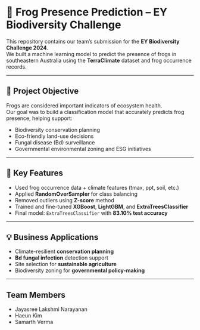 # 🐸 Frog Presence Prediction – EY Biodiversity Challenge

This repository contains our team’s submission for the **EY Biodiversity Challenge 2024**.  
We built a machine learning model to predict the presence of frogs in southeastern Australia using the **TerraClimate** dataset and frog occurrence records.

---

## 🌱 Project Objective

Frogs are considered important indicators of ecosystem health.  
Our goal was to build a classification model that accurately predicts frog presence, helping support:

- Biodiversity conservation planning  
- Eco-friendly land-use decisions  
- Fungal disease (Bd) surveillance  
- Governmental environmental zoning and ESG initiatives  

---

## 🧠 Key Features

- Used frog occurrence data + climate features (tmax, ppt, soil, etc.)
- Applied **RandomOverSampler** for class balancing
- Removed outliers using **Z-score** method
- Trained and fine-tuned **XGBoost**, **LightGBM**, and **ExtraTreesClassifier**
- Final model: `ExtraTreesClassifier` with **83.10% test accuracy**

---

## 💡 Business Applications

- Climate-resilient **conservation planning**
- **Bd fungal infection** detection support
- Site selection for **sustainable agriculture**
- Biodiversity zoning for **governmental policy-making**

---

## Team Members

- Jayasree Lakshmi Narayanan  
- Haeun Kim 
- Samarth Verma  
